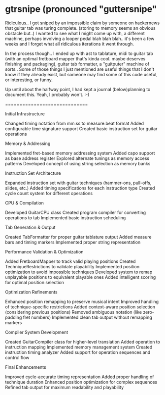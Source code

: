 # gtrsnipe (pronounced "guttersnipe"

Ridiculous.. I got sniped by an impossible claim by someone on hackernews that guitar tab was turing complete. (storing to memory seems an obvious obstacle but..) 
I wanted to see what I might come up with, a different machine, perhaps involving a looper pedal blah blah blah.. it's been a few weeks and I forget what all ridiculous iterations it went through. 

In the process though.. I ended up with ast to tablature, midi to guitar tab (with an optimal fretboard mapper that's kinda cool. maybe deserves finishing and packaging), guitar tab formatter, a "guitputer" machine of sorts.. Some of those things I just mentioned are useful things that I don't know if they already exist, but someone may find some of this code useful, or interesting, or funny.

Up until about the halfway point, I had kept a journal (below)planning to document this. Yeah, I probably won't. :-)

=============================

Initial Infrastructure

Changed timing notation from mm:ss to measure.beat format
Added configurable time signature support
Created basic instruction set for guitar operations

Memory & Addressing

Implemented fret-based memory addressing system
Added capo support as base address register
Explored alternate tunings as memory access patterns
Developed concept of using string selection as memory banks

Instruction Set Architecture

Expanded instruction set with guitar techniques (hammer-ons, pull-offs, slides, etc.)
Added timing specifications for each instruction type
Created cycle count system for different operations

CPU & Compilation

Developed GuitarCPU class
Created program compiler for converting operations to tab
Implemented basic instruction scheduling

Tab Generation & Output

Created TabFormatter for proper guitar tablature output
Added measure bars and timing markers
Implemented proper string representation

Performance Validation & Optimization

Added FretboardMapper to track valid playing positions
Created TechniqueRestrictions to validate playability
Implemented position optimization to avoid impossible techniques
Developed system to remap unplayable positions to equivalent playable ones
Added intelligent scoring for optimal position selection

Optimization Refinements

Enhanced position remapping to preserve musical intent
Improved handling of technique-specific restrictions
Added context-aware position selection (considering previous positions)
Removed ambiguous notation (like zero-padding fret numbers)
Implemented clean tab output without remapping markers

Compiler System Development

Created GuitarCompiler class for higher-level translation
Added operation to instruction mapping
Implemented memory management system
Created instruction timing analyzer
Added support for operation sequences and control flow

Final Enhancements

Improved cycle-accurate timing representation
Added proper handling of technique duration
Enhanced position optimization for complex sequences
Refined tab output for maximum readability and playability
